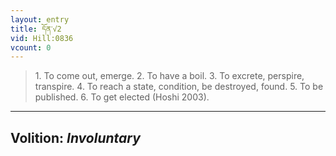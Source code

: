 ```yaml
---
layout: entry
title: དོན་√2
vid: Hill:0836
vcount: 0
---
```

> 1\. To come out, emerge\. 2\. To have a boil\. 3\. To excrete, perspire, transpire\. 4\. To reach a state, condition, be destroyed, found\. 5\. To be published\. 6\. To get elected (Hoshi 2003)\.

---
Volition: _Involuntary_
---

